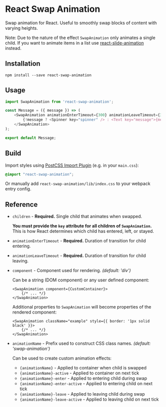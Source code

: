 # React Swap Animation

Swap animation for React. Useful to smoothly swap blocks of content with varying heights. 

Note: Due to the nature of the effect `SwapAnimation` only animates a single child. If you want to animate items in a list use [react-slide-animation](https://github.com/cyberthom/react-slide-animation) instead. 


## Installation

```
npm install --save react-swap-animation
```


## Usage

```JavaScript
import SwapAnimation from 'react-swap-animation';

const Message = ({ message }) => (
    <SwapAnimation animationEnterTimeout={300} animationLeaveTimeout={300}>
        {!message ? <Spinner key="spinner" /> : <Text key="message">{message}</Text>}
    </SwapAnimation>
);

export default Message;
```



## Build

Import styles using [PostCSS Import Plugin](https://github.com/postcss/postcss-import) (e.g. in your `main.css`):

```CSS
@import "react-swap-animation";
```

Or manually add `react-swap-animation/lib/index.css` to your webpack entry config.


## Reference

* `children` - **Required.** Single child that animates when swapped. 

    **You must provide the `key` attribute for all children of `SwapAnimation`.** This is how React determines which child has entered, left, or stayed.

* `animationEnterTimeout` - **Required.** Duration of transition for child entering.

* `animationLeaveTimeout` - **Required.** Duration of transition for child leaving.

* `component` - Component used for rendering. *(default: 'div')*

    Can be a string (DOM component) or any user defined component:

    ```
    <SwapAnimation component={CustomContainer}>
        {/* ... */}
    </SwapAnimation>
    ```

    Additional properties to `SwapAnimation` will become properties of the rendered component:

    ```
    <SwapAnimation className="example" style={{ border: '1px solid black' }}>
        {/* ... */}
    </SwapAnimation>
    ```

* `animationName` - Prefix used to construct CSS class names. *(default: 'swap-animation')*

    Can be used to create custom animation effects:

    - `{animationName}` - Applied to container when child is swapped
    - `{animationName}-active` - Applied to container on next tick
    - `{animationName}-enter` - Applied to entering child during swap
    - `{animationName}-enter-active` - Applied to entering child on next tick
    - `{animationName}-leave` - Applied to leaving child during swap
    - `{animationName}-leave-active` - Applied to leaving child on next tick

